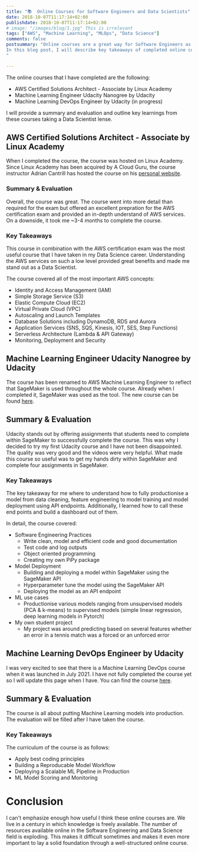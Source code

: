 ```yaml
---
title: "📚  Online Courses for Software Engineers and Data Scientists"
date: 2018-10-07T11:17:14+02:00
publishdate: 2018-10-07T11:17:14+02:00
# image: "/images/blog/1.jpg" This is irrelevant
tags: ["AWS", "Machine Learning", "MLOps", "Data Science"]
comments: false
postsummary: "Online courses are a great way for Software Engineers as well as Data Scientists to expand the technical skill set. 
In this blog post, I will describe key takeaways of completed online courses and evaluate them. 
"

---
```


The online courses that I have completed are the following:
- AWS Certified Solutions Architect - Associate by Linux Academy
- Machine Learning Engineer Udacity Nanogree by Udacity
- Machine Learning DevOps Engineer by Udacity (in progress)

I will provide a summary and evaluation and outline key learnings from these courses taking a Data Scientist lense. 

## AWS Certified Solutions Architect - Associate by Linux Academy
When I completed the course, the course was hosted on Linux Academy. Since Linux Academy has been acquired by A Cloud Guru, the course instructor Adrian Cantrill has hosted the course on his [personal website](https://learn.cantrill.io/p/aws-certified-solutions-architect-associate-saa-c02). 

### Summary & Evaluation
Overall, the course was great. The course went into more detail than required for the exam but offered an excellent prepration for the AWS certification exam and provided an in-depth understand of AWS services. On a downside, it took me ~3-4 months to complete the course.

### Key Takeaways
This course in combination with the AWS certification exam was the most useful course that I have taken in my Data Science career. Understanding the AWS services on such a low level provided great benefits and made me stand out as a Data Scientist. 

The course covered all of the most important AWS concepts:

- Identity and Access Management (IAM)
- Simple Storage Service (S3)
- Elastic Compute Cloud (EC2)
- Virtual Private Cloud (VPC)
- Autoscaling and Launch Templates
- Database Solutions including DynamoDB, RDS and Aurora
- Application Services (SNS, SQS, Kinesis, IOT, SES, Step Functions)
- Serverless Architecture (Lambda & API Gateway)
- Monitoring, Deployment and Security

## Machine Learning Engineer Udacity Nanogree by Udacity
The course has been renamed to AWS Machine Learning Engineer to reflect that SageMaker is used throughout the whole course. Already when I completed it, SageMaker was used as the tool. The new course can be found [here](https://www.udacity.com/course/aws-machine-learning-engineer-nanodegree--nd189).

## Summary & Evaluation
Udacity stands out by offering assignments that students need to complete within SageMaker to successfully complete the course. This was why I decided to try my first Udacity course and I have not been disappointed. The quality was very good and the videos were very helpful. What made this course so useful was to get my hands dirty within SageMaker and complete four assignments in SageMaker. 

### Key Takeaways
The key takeaway for me where to understand how to fully productionise a model from data cleaning, feature engineering to model training and model deployment using API endpoints. Additionally, I learned how to call these end points and build a dashboard out of them. 

In detail, the course covered: 
- Software Engineering Practices
    - Write clean, model and efficient code and good documentation
    - Test code and log outputs
    - Object oriented programming
    - Creating my own PiPy package
- Model Deployment
    - Building and deploying a model within SageMaker using the SageMaker API
    - Hyperparameter tune the model using the SageMaker API
    - Deploying the model as an API endpoint
- ML use cases
    - Productionise various models ranging from unsupervised models (PCA & k-means) to supervised models (simple linear regression, deep learning models in Pytorch)
- My own student project
    - My project was around predicting based on several features whether an error in a tennis match was a forced or an unforced error

## Machine Learning DevOps Engineer by Udacity
I was very excited to see that there is a Machine Learning DevOps course when it was launched in July 2021. I have not fully completed the course yet so I will update this page when I have. You can find the course [here](https://www.udacity.com/course/machine-learning-dev-ops-engineer-nanodegree--nd0821).



## Summary & Evaluation
The course is all about putting Machine Learning models into production. The evaluation will be filled after I have taken the course. 

### Key Takeaways
The curriculum of the course is as follows: 
- Apply best coding principles
- Building a Reproducable Model Workflow
- Deploying a Scalable ML Pipeline in Production
- ML Model Scoring and Monitoring

# Conclusion
I can't emphasize enough how useful I think these online courses are. We live in a century in which knowledge is freely available. The number of resources available online in the Software Engineering and Data Science field is exploding. This makes it difficult sometimes and makes it even more important to lay a solid foundation through a well-structured online course.